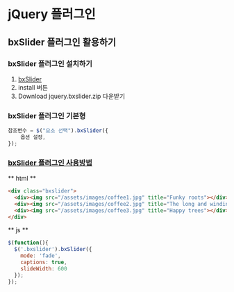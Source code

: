 # jQuery 플러그인
## bxSlider 플러그인 활용하기
### bxSlider 플러그인 설치하기
1. [bxSlider](https://bxslider.com)
2. install 버튼
3. Download jquery.bxslider.zip 다운받기

### bxSlider 플러그인 기본형
``` javascript
참조변수 = $("요소 선택").bxSlider({
    옵션 설정,
});
```

### [bxSlider 플러그인 사용방법](https://bxslider.com/examples/image-slideshow-captions/)
** html **
``` html
<div class="bxslider">
  <div><img src="/assets/images/coffee1.jpg" title="Funky roots"></div>
  <div><img src="/assets/images/coffee2.jpg" title="The long and winding road"></div>
  <div><img src="/assets/images/coffee3.jpg" title="Happy trees"></div>
</div>
```


** js **
``` javascript
$(function(){
  $('.bxslider').bxSlider({
    mode: 'fade',
    captions: true,
    slideWidth: 600
  });
});
```